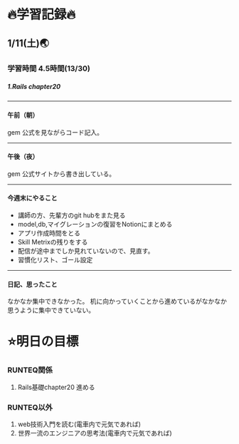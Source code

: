 # 🔥学習記録🔥
## 1/11(土)🌏
### 学習時間  4.5時間(13/30)
##### 1.Rails chapter20　

***
#### 午前（朝）
gem 公式を見ながらコード記入。


***
#### 午後（夜）
gem 公式サイトから書き出している。

***
#### 今週末にやること
- 講師の方、先輩方のgit hubをまた見る
- model,db,マイグレーションの復習をNotionにまとめる
- アプリ作成時間をとる
- Skill Metrixの残りをする
- 配信が途中までしか見れていないので、見直す。
- 習慣化リスト、ゴール設定

***
#### 日記、思ったこと
なかなか集中できなかった。
机に向かっていくことから進めているがなかなか思うように集中できていない。



# ⭐️明日の目標
### RUNTEQ関係
1. Rails基礎chapter20  進める

### RUNTEQ以外
1. web技術入門を読む(電車内で元気であれば)
2. 世界一流のエンジニアの思考法(電車内で元気であれば)




